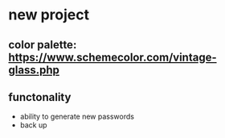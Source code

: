# new project

## color palette: https://www.schemecolor.com/vintage-glass.php

## functonality
- ability to generate new passwords
- back up